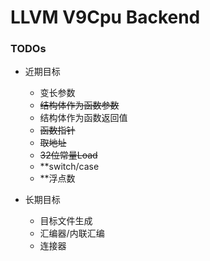 # LLVM V9Cpu Backend

### TODOs
- 近期目标
  - 变长参数
  - ~~结构体作为函数参数~~
  - 结构体作为函数返回值
  - ~~函数指针~~
  - ~~取地址~~
  - ~~32位常量Load~~
  - \*\*switch/case
  - \*\*浮点数

- 长期目标
  - 目标文件生成
  - 汇编器/内联汇编
  - 连接器
